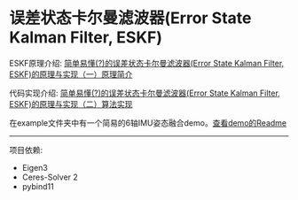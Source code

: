 # 误差状态卡尔曼滤波器(Error State Kalman Filter, ESKF)

ESKF原理介绍: [简单易懂(?)的误差状态卡尔曼滤波器(Error State Kalman Filter, ESKF)的原理与实现（一）原理简介](https://zhuanlan.zhihu.com/p/545370811)

代码实现介绍: [简单易懂(?)的误差状态卡尔曼滤波器(Error State Kalman Filter, ESKF)的原理与实现（二）算法实现](https://zhuanlan.zhihu.com/p/545525697)

在example文件夹中有一个简易的6轴IMU姿态融合demo。[查看demo的Readme](example/ahrs/README.md)

---

项目依赖:

* Eigen3
* Ceres-Solver 2
* pybind11
